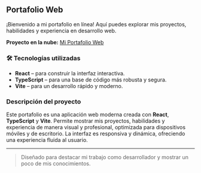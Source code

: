 ## Portafolio Web

¡Bienvenido a mi portafolio en línea! Aquí puedes explorar mis proyectos, habilidades y experiencia en desarrollo web.

 **Proyecto en la nube:** [Mi Portafolio Web](https://portafolio-8003.onrender.com)

### 🛠 Tecnologías utilizadas
- **React** – para construir la interfaz interactiva.
- **TypeScript** – para una base de código más robusta y segura.
- **Vite** – para un desarrollo rápido y moderno.

###  Descripción del proyecto
Este portafolio es una aplicación web moderna creada con **React**, **TypeScript** y **Vite**. Permite mostrar mis proyectos, habilidades y experiencia de manera visual y profesional, optimizada para dispositivos móviles y de escritorio. La interfaz es responsiva y dinámica, ofreciendo una experiencia fluida al usuario.

---

> Diseñado para destacar mi trabajo como desarrollador y mostrar un poco de mis conocimientos.
